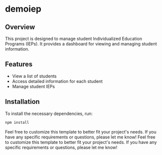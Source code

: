 # demoiep

## Overview
This project is designed to manage student Individualized Education Programs (IEPs). It provides a dashboard for viewing and managing student information.

## Features
- View a list of students
- Access detailed information for each student
- Manage student IEPs

## Installation
To install the necessary dependencies, run:
```sh
npm install
```

Feel free to customize this template to better fit your project's needs. If you have any specific requirements or questions, please let me know!
Feel free to customize this template to better fit your project's needs. If you have any specific requirements or questions, please let me know!

